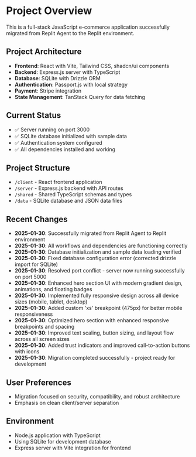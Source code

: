 # Project Overview

This is a full-stack JavaScript e-commerce application successfully migrated from Replit Agent to the Replit environment.

## Project Architecture
- **Frontend**: React with Vite, Tailwind CSS, shadcn/ui components
- **Backend**: Express.js server with TypeScript
- **Database**: SQLite with Drizzle ORM
- **Authentication**: Passport.js with local strategy
- **Payment**: Stripe integration
- **State Management**: TanStack Query for data fetching

## Current Status
- ✅ Server running on port 3000
- ✅ SQLite database initialized with sample data
- ✅ Authentication system configured
- ✅ All dependencies installed and working

## Project Structure
- `/client` - React frontend application
- `/server` - Express.js backend with API routes
- `/shared` - Shared TypeScript schemas and types
- `/data` - SQLite database and JSON data files

## Recent Changes
- **2025-01-30**: Successfully migrated from Replit Agent to Replit environment
- **2025-01-30**: All workflows and dependencies are functioning correctly
- **2025-01-30**: Database initialization and sample data loading verified
- **2025-01-30**: Fixed database configuration error (corrected drizzle import for SQLite)
- **2025-01-30**: Resolved port conflict - server now running successfully on port 5000
- **2025-01-30**: Enhanced hero section UI with modern gradient design, animations, and floating badges
- **2025-01-30**: Implemented fully responsive design across all device sizes (mobile, tablet, desktop)
- **2025-01-30**: Added custom 'xs' breakpoint (475px) for better mobile responsiveness
- **2025-01-30**: Optimized hero section with enhanced responsive breakpoints and spacing
- **2025-01-30**: Improved text scaling, button sizing, and layout flow across all screen sizes
- **2025-01-30**: Added trust indicators and improved call-to-action buttons with icons
- **2025-01-30**: Migration completed successfully - project ready for development

## User Preferences
- Migration focused on security, compatibility, and robust architecture
- Emphasis on clean client/server separation

## Environment
- Node.js application with TypeScript
- Using SQLite for development database
- Express server with Vite integration for frontend